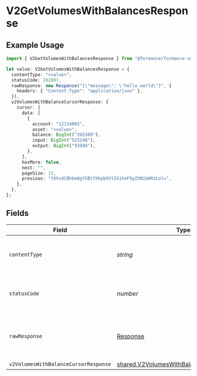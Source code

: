 # V2GetVolumesWithBalancesResponse

## Example Usage

```typescript
import { V2GetVolumesWithBalancesResponse } from "@formance/formance-sdk/sdk/models/operations";

let value: V2GetVolumesWithBalancesResponse = {
  contentType: "<value>",
  statusCode: 282807,
  rawResponse: new Response("{\"message\": \"hello world\"}", {
    headers: { "Content-Type": "application/json" },
  }),
  v2VolumesWithBalanceCursorResponse: {
    cursor: {
      data: [
        {
          account: "12134065",
          asset: "<value>",
          balance: BigInt("265389"),
          input: BigInt("523248"),
          output: BigInt("93940"),
        },
      ],
      hasMore: false,
      next: "",
      pageSize: 15,
      previous: "YXVsdCBhbmQgYSBtYXhpbXVtIG1heF9yZXN1bHRzLol=",
    },
  },
};
```

## Fields

| Field                                                                                                         | Type                                                                                                          | Required                                                                                                      | Description                                                                                                   |
| ------------------------------------------------------------------------------------------------------------- | ------------------------------------------------------------------------------------------------------------- | ------------------------------------------------------------------------------------------------------------- | ------------------------------------------------------------------------------------------------------------- |
| `contentType`                                                                                                 | *string*                                                                                                      | :heavy_check_mark:                                                                                            | HTTP response content type for this operation                                                                 |
| `statusCode`                                                                                                  | *number*                                                                                                      | :heavy_check_mark:                                                                                            | HTTP response status code for this operation                                                                  |
| `rawResponse`                                                                                                 | [Response](https://developer.mozilla.org/en-US/docs/Web/API/Response)                                         | :heavy_check_mark:                                                                                            | Raw HTTP response; suitable for custom response parsing                                                       |
| `v2VolumesWithBalanceCursorResponse`                                                                          | [shared.V2VolumesWithBalanceCursorResponse](../../../sdk/models/shared/v2volumeswithbalancecursorresponse.md) | :heavy_minus_sign:                                                                                            | OK                                                                                                            |